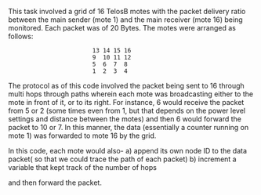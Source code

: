 This task involved a grid of 16 TelosB motes with the packet delivery ratio between the main sender (mote 1) 
and the main receiver (mote 16) being monitored. Each packet was of 20 Bytes. The motes were arranged as follows:
                            
                            13 14 15 16
                            9  10 11 12
                            5  6  7  8
                            1  2  3  4

The protocol as of this code involved the packet being sent to 16 through multi hops through paths wherein each mote was
broadcasting either to the mote in front of it, or to its right. For instance, 6 would receive the packet from 5 or 2
(some times even from 1, but that depends on the power level settings and distance between the motes) and then 6 would forward
the packet to 10 or 7. In this manner, the data (essentially a counter running on mote 1) was forwarded to mote 16 by the grid.

In this code, each mote would also- 
a) append its own node ID to the data packet( so that we could trace the path of each packet)
b) increment a variable that kept track of the number of hops

and then forward the packet.

                            

                            
